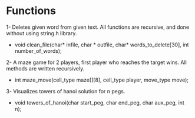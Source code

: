 <h1>Functions</h1>

1- Deletes given word from given text. All functions are recursive, and done without using string.h library.  
- void clean_file(char* infile, char * outfile, char* words_to_delete[30], int number_of_words);  

2- A maze game for 2 players, first player who reaches the target wins. All methods are written recursively.  
- int maze_move(cell_type maze[][8], cell_type player, move_type move);  

3- Visualizes towers of hanoi solution for n pegs.  
- void towers_of_hanoi(char start_peg, char end_peg, char aux_peg, int n);  